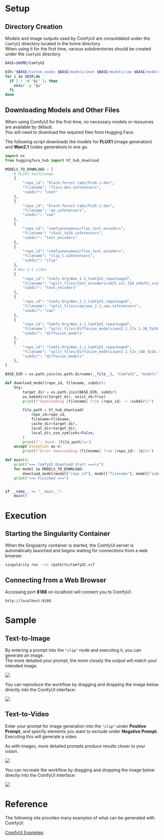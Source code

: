 # Setup

## Directory Creation  
Models and image outputs used by ComfyUI are consolidated under the `ComfyUI` directory located in the home directory.  
When using it for the first time, various subdirectories should be created under the `ComfyUI` directory.

```bash
BASE=$HOME/ComfyUI

DIR="$BASE/custom_nodes $BASE/models/unet $BASE/models/vae $BASE/models/text_encoders $BASE/models/clip $BASE/models/diffusion_models $BASE/models/checkpoints $BASE/input $BASE/output $BASE/temp $BASE/user"
for i in $DIR;do
  if [ ! -d "$i" ]; then
    mkdir -p "$i"
  fi
done
```


## Downloading Models and Other Files

When using ComfyUI for the first time, no necessary models or resources are available by default.  
You will need to download the required files from Hugging Face.

The following script downloads the models for **FLUX1** (image generation) and **Wan2.1** (video generation) in one go.

```python
import os
from huggingface_hub import hf_hub_download

MODELS_TO_DOWNLOAD = [
    # FLUX1 text2image
    {
        "repo_id": "black-forest-labs/FLUX.1-dev",
        "filename": "flux1-dev.safetensors",
        "subdir": "unet"
    },
    {
        "repo_id": "black-forest-labs/FLUX.1-dev",
        "filename": "ae.safetensors",
        "subdir": "vae"
    },
    {
        "repo_id": "comfyanonymous/flux_text_encoders",
        "filename": "t5xxl_fp16.safetensors",
        "subdir": "text_encoders"
    },
    {
        "repo_id": "comfyanonymous/flux_text_encoders",
        "filename": "clip_l.safetensors",
        "subdir": "clip"
    },
    # Wan 2.1 video
    {
        "repo_id": "Comfy-Org/Wan_2.1_ComfyUI_repackaged",
        "filename": "split_files/text_encoders/umt5_xxl_fp8_e4m3fn_scaled.safetensors",
        "subdir": "text_encoders"
    },
    {
        "repo_id": "Comfy-Org/Wan_2.1_ComfyUI_repackaged",
        "filename": "split_files/vae/wan_2.1_vae.safetensors",
        "subdir": "vae"
    },
    {
        "repo_id": "Comfy-Org/Wan_2.1_ComfyUI_repackaged",
        "filename": "split_files/diffusion_models/wan2.1_t2v_1.3B_fp16.safetensors",
        "subdir": "diffusion_models"
    },
    {
        "repo_id": "Comfy-Org/Wan_2.1_ComfyUI_repackaged",
        "filename": "split_files/diffusion_models/wan2.1_t2v_14B_fp16.safetensors",
        "subdir": "diffusion_models"
    },
]

BASE_DIR = os.path.join(os.path.dirname(__file__), "ComfyUI", "models")

def download_model(repo_id, filename, subdir):
    try:
        target_dir = os.path.join(BASE_DIR, subdir)
        os.makedirs(target_dir, exist_ok=True)
        print(f"Downloading {filename} from {repo_id} -> {subdir}/")

        file_path = hf_hub_download(
            repo_id=repo_id,
            filename=filename,
            cache_dir=target_dir,
            local_dir=target_dir,
            local_dir_use_symlinks=False,
        )
        print(f"✅ Done: {file_path}\n")
    except Exception as e:
        print(f"Error downloading {filename} from {repo_id}: {e}\n")

def main():
    print("=== ComfyUI Download Start ===\n")
    for model in MODELS_TO_DOWNLOAD:
        download_model(model["repo_id"], model["filename"], model["subdir"])
    print("=== Finished ===")


if __name__ == "__main__":
    main()
```

# Execution

## Starting the Singularity Container

When the Singularity container is started, the ComfyUI server is automatically launched and begins waiting for connections from a web browser.
```bash
singularity run --nv /path/to/ComfyUI.sif
```

## Connecting from a Web Browser

Accessing port **8188** on localhost will connect you to ComfyUI.

```
http://localhost:8188
```


# Sample

## Text-to-Image

By entering a prompt into the `"clip"` node and executing it, you can generate an image.  
The more detailed your prompt, the more closely the output will match your intended image.

<img src="./images/t2i.jpg">

You can reproduce the workflow by dragging and dropping the image below directly into the ComfyUI interface:

<img src="./images/ComfyUI_00139_.png">


## Text-to-Video

Enter your prompt for image generation into the `"clip"` under **Positive Prompt**, and specify elements you want to exclude under **Negative Prompt**. Executing this will generate a video.

As with images, more detailed prompts produce results closer to your vision.

<img src="./images/t2v.jpg">

You can recreate the workflow by dragging and dropping the image below directly into the ComfyUI interface:

<img src="./images/ComfyUI_00043_.webp">


# Reference

The following site provides many examples of what can be generated with ComfyUI:

[ComfyUI Examples](https://comfyanonymous.github.io/ComfyUI_examples/)

